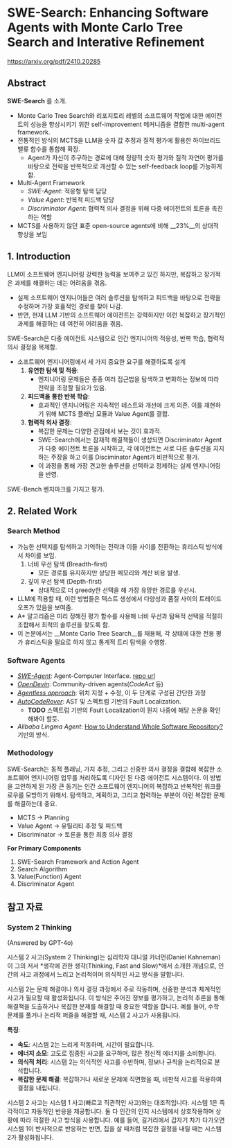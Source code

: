 # SWE-Search: Enhancing Software Agents with Monte Carlo Tree Search and Interative Refinement

https://arxiv.org/pdf/2410.20285

## Abstract

__SWE-Search__ 를 소개.
  - Monte Carlo Tree Search와 리포지토리 레벨의 소프트웨어 작업에 대한 에이전트의 성능을 향상시키기 위한 self-improvement 메커니즘을 결합한 multi-agent framework.
  - 전통적인 방식의 MCTS을 LLM을 숫자 값 추정과 질적 평가에 활용한 하이브리드 밸류 함수를 통합해 확장.
    - Agent가 자신이 추구하는 경로에 대해 정량적 숫자 평가와 질적 자연어 평가를 바탕으로 전략을 반복적으로 개선할 수 있는 self-feedback loop를 가능하게 함.
  - Multi-Agent Framework
    - _SWE-Agent_: 적응형 탐색 담당
    - _Value Agent_: 반복적 피드백 담당
    - _Discriminator Agent_: 협력적 의사 결정을 위해 다중 에이전트의 토론을 촉진하는 역할
- MCTS를 사용하지 않던 표준 open-source agents에 비해 __23%__의 상대적 향상을 보임

## 1. Introduction

LLM이 소프트웨어 엔지니어링 강력한 능력을 보여주고 있긴 하지만, 복잡하고 장기적은 과제를 해결하는 데는 어려움을 겪음.
  - 실제 소프트웨어 엔지니어들은 여러 솔루션을 탐색하고 피드백을 바탕으로 전략을 수정하며 가장 효휼적인 경로를 찾아 나감.
  - 반면, 현재 LLM 기반의 소프트웨어 에이전트는 강력하지만 이런 복잡하고 장기적인 과제를 해결하는 데 여전히 어려움을 겪음.

SWE-Search은 다중 에이전트 시스템으로 인간 엔지니어의 적응성, 반복 학습, 협력적 의사 결정을 복제함.
  - 소프트웨어 엔지니어링에서 세 가지 중요한 요구를 해결하도록 설계
    1. __유연한 탐색 및 적응__:
        - 엔지니어링 문제들은 종종 여러 접근법을 탐색하고 변화하는 정보에 따라 전략을 조정할 필요가 있음.
    2. __피드백을 통한 반복 학습__:
          - 효과적인 엔지니어링은 지속적인 테스트와 개선에 크게 의존. 이를 재현하기 위해 MCTS 플래닝 모듈과 Value Agent를 결합.
    3. __협력적 의사 결정__:
        - 복잡한 문제는 다양한 관점에서 보는 것이 효과적.
        - SWE-Search에서는 잠재적 해결책들이 생성되면 Discriminator Agent가 다중 에이전트 토론을 시작하고, 각 에이전트는 서로 다른 솔루션을 지지하는 주장을 하고 이를 Disciminator Agent가 비판적으로 평가.
        - 이 과정을 통해 가장 견고한 솔루션을 선택하고 정제하는 실제 엔지니어링을 반영.

SWE-Bench 벤치마크를 가지고 평가.


## 2. Related Work

### Search Method

- 가능한 선택지를 탐색하고 기억하는 전략과 이들 사이를 전환하는 휴리스틱 방식에서 차이를 보임.
  1. 너비 우선 탐색 (Breadth-first)
     - 모든 경로를 유지하지만 상당한 메모리와 계산 비용 발생.
  2. 깊이 우선 탐색 (Depth-first)
     - 상대적으로 더 greedy한 선택을 해 가장 유망한 경로를 우선시.
- LLM에 적용할 때, 이런 방법들은 텍스트 생성에서 다양성과 품질 사이의 트레이드오프가 있음을 보여줌.
- A* 알고리즘은 미리 정해진 평가 함수를 사용해 너비 우선과 탐욕적 선택을 적절히 조합해서 최적의 솔루션을 찾도록 함.
- 이 논문에서는 __Monte Carlo Tree Search__를 채용해, 각 상태에 대한 전용 평가 휴리스틱을 필요로 하지 않고 통계적 트리 탐색을 수행함.

### Software Agents

- [_SWE-Agent_](https://arxiv.org/pdf/2405.15793): Agent-Computer Interface. [repo url](https://github.com/princeton-nlp/SWE-agent)
- [_OpenDevin_](https://github.com/All-Hands-AI/OpenHands): Community-driven agents(_CodeAct_ 등)
- [_Agentless approach_](https://github.com/OpenAutoCoder/Agentless): 위치 지정 + 수정, 이 두 단계로 구성된 간단한 과정
- [_AutoCodeRover_](https://arxiv.org/pdf/2404.05427): AST 및 스펙트럼 기반의 Fault Localization.
  - **TODO** 스펙트럼 기반의 Fault Localization이 뭔지 나중에 해당 논문을 확인해봐야 할듯.
- _Alibaba Lingma Agent_: [How to Understand Whole Software Repository?](https://arxiv.org/pdf/2406.01422) 기반의 방식.

### Methodology

SWE-Search는 동적 플래닝, 가치 추정, 그리고 신중한 의사 결정을 결합해 복잡한 소프트웨어 엔지니어링 업무를 처리하도록 디자인 된 다중 에이전트 시스템이다.
이 방법을 고안하게 된 가장 큰 동기는 인간 소프트웨어 엔지니어의 복잡하고 반복적인 워크플로우를 모방하기 위해서. 탐색하고, 계획하고, 그리고 협력하는 부분이 이런 복잡한 문제를 해결하는데 중요.
- MCTS -> Planning
- Value Agent -> 유틸리티 추정 및 피드백
- Discriminator -> 토론을 통한 최종 의사 결정

__For Primary Components__
1. SWE-Search Framework and Action Agent
2. Search Algorithm
3. Value(Function) Agent
4. Discriminator Agent




## 참고 자료

### System 2 Thinking

(Answered by GPT-4o)

시스템 2 사고(System 2 Thinking)는 심리학자 대니얼 카너먼(Daniel Kahneman)이 그의 저서 *생각에 관한 생각(Thinking, Fast and Slow)*에서 소개한 개념으로, 인간의 사고 과정에서 느리고 논리적이며 의식적인 사고 방식을 말합니다. 

시스템 2는 문제 해결이나 의사 결정 과정에서 주로 작동하며, 신중한 분석과 체계적인 사고가 필요할 때 활성화됩니다. 이 방식은 주어진 정보를 평가하고, 논리적 추론을 통해 해결책을 도출하거나 복잡한 문제를 해결할 때 중요한 역할을 합니다. 예를 들어, 수학 문제를 풀거나 논리적 퍼즐을 해결할 때, 시스템 2 사고가 사용됩니다.

**특징**:
- **속도**: 시스템 2는 느리게 작동하며, 시간이 필요합니다.
- **에너지 소모**: 고도로 집중된 사고를 요구하며, 많은 정신적 에너지를 소비합니다.
- **의식적 처리**: 시스템 2는 의식적인 사고를 수반하며, 정보나 규칙을 논리적으로 분석합니다.
- **복잡한 문제 해결**: 복잡하거나 새로운 문제에 직면했을 때, 비판적 사고를 적용하여 결정을 내립니다.

시스템 2 사고는 시스템 1 사고(빠르고 직관적인 사고)와는 대조적입니다. 시스템 1은 즉각적이고 자동적인 반응을 제공합니다. 둘 다 인간의 인지 시스템에서 상호작용하며 상황에 따라 적절한 사고 방식을 사용합니다. 예를 들어, 길거리에서 갑자기 차가 다가오면 시스템 1이 반사적으로 반응하는 반면, 집을 살 때처럼 복잡한 결정을 내릴 때는 시스템 2가 활성화됩니다.
